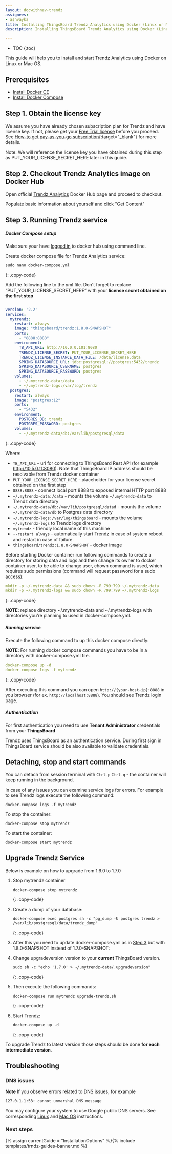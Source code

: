 ```yaml
---
layout: docwithnav-trendz
assignees:
- ashvayka
title: Installing ThingsBoard Trendz Analytics using Docker (Linux or Mac OS)
description: Installing ThingsBoard Trendz Analytics using Docker (Linux or Mac OS)

---
```


* TOC
{:toc}


This guide will help you to install and start Trendz Analytics using Docker on Linux or Mac OS. 

## Prerequisites

- [Install Docker CE](https://docs.docker.com/engine/installation/)
- [Install Docker Compose](https://docs.docker.com/compose/install/)

## Step 1. Obtain the license key 

We assume you have already chosen subscription plan for Trendz and have license key. If not, please get your [Free Trial license](/pricing/?active=trendz) before you proceed.
See [How-to get pay-as-you-go subscription](https://www.youtube.com/watch?v=dK-QDFGxWek){:target="_blank"} for more details.

Note: We will reference the license key you have obtained during this step as PUT_YOUR_LICENSE_SECRET_HERE later in this guide.

## Step 2. Checkout Trendz Analytics image on Docker Hub

Open official [Trendz Analytics](https://hub.docker.com/_/trndz) Docker Hub page and proceed to checkout.

Populate basic information about yourself and click "Get Content"
 

## Step 3. Running Trendz service

##### Docker Compose setup

Make sure your have [logged in](https://docs.docker.com/engine/reference/commandline/login/) to docker hub using command line.

Create docker compose file for Trendz Analytics service:

```text
sudo nano docker-compose.yml
```
{: .copy-code}

Add the following line to the yml file. Don't forget to replace “PUT_YOUR_LICENSE_SECRET_HERE” with your **license secret obtained on the first step**

```yml

version: '2.2'
services:
  mytrendz:
    restart: always
    image: "thingsboard/trendz:1.8.0-SNAPSHOT"
    ports:
      - "8888:8888"
    environment:
      TB_API_URL: http://10.0.0.101:8080
      TRENDZ_LICENSE_SECRET: PUT_YOUR_LICENSE_SECRET_HERE
      TRENDZ_LICENSE_INSTANCE_DATA_FILE: /data/license.data
      SPRING_DATASOURCE_URL: jdbc:postgresql://postgres:5432/trendz
      SPRING_DATASOURCE_USERNAME: postgres
      SPRING_DATASOURCE_PASSWORD: postgres
    volumes:
      - ~/.mytrendz-data:/data
      - ~/.mytrendz-logs:/var/log/trendz
  postgres:
    restart: always
    image: "postgres:12"
    ports:
      - "5432"
    environment:
      POSTGRES_DB: trendz
      POSTGRES_PASSWORD: postgres
    volumes:
      - ~/.mytrendz-data/db:/var/lib/postgresql/data

```
{: .copy-code}

Where: 
    
- `TB_API_URL` - url for connecting to ThingsBoard Rest API (for example http://10.5.0.11:8080). Note that ThingsBoard IP address should be resolvable from Trendz docker container
- `PUT_YOUR_LICENSE_SECRET_HERE` - placeholder for your license secret obtained on the first step
- `8888:8888`            - connect local port 8888 to exposed internal HTTP port 8888
- `~/.mytrendz-data:/data`   - mounts the volume `~/.mytrendz-data` to Trendz data directory
- `~/.mytrendz-data/db:/var/lib/postgresql/datad`   - mounts the volume `~/.mytrendz-data/db` to Postgres data directory
- `~/.mytrendz-logs:/var/log/thingsboard`   - mounts the volume `~/.mytrendz-logs` to Trendz logs directory
- `mytrendz`             - friendly local name of this machine
- `--restart always`        - automatically start Trendz in case of system reboot and restart in case of failure.
- `thingsboard/trendz:1.8.0-SNAPSHOT`          - docker image
    
Before starting Docker container run following commands to create a directory for storing data and logs and then change 
its owner to docker container user, to be able to change user, chown command is used, which requires sudo permissions 
(command will request password for a sudo access):

```yml
mkdir -p ~/.mytrendz-data && sudo chown -R 799:799 ~/.mytrendz-data
mkdir -p ~/.mytrendz-logs && sudo chown -R 799:799 ~/.mytrendz-logs
```
{: .copy-code}

**NOTE**: replace directory ~/.mytrendz-data and ~/.mytrendz-logs with directories you’re planning to used in docker-compose.yml.

##### Running service
 
Execute the following command to up this docker compose directly:

**NOTE**: For running docker compose commands you have to be in a directory with docker-compose.yml file.    
    
```yml
docker-compose up -d
docker-compose logs -f mytrendz
```
{: .copy-code}    
    
After executing this command you can open `http://{your-host-ip}:8888` in you browser (for ex. `http://localhost:8888`). 
You should see Trendz login page.

##### Authentication

For first authentication you need to use **Tenant Administrator** credentials from your **ThingsBoard**

Trendz uses ThingsBoard as an authentication service. During first sign in ThingsBoard service should be also available 
to validate credentials.

## Detaching, stop and start commands

You can detach from session terminal with `Ctrl-p` `Ctrl-q` - the container will keep running in the background.

In case of any issues you can examine service logs for errors. For example to see Trendz logs execute the following command:

```
docker-compose logs -f mytrendz
```

To stop the container:

```
docker-compose stop mytrendz
```

To start the container:

```
docker-compose start mytrendz
```

## Upgrade Trendz Service

Below is example on how to upgrade from 1.6.0 to 1.7.0

1. Stop mytrendz container

    ```text
    docker-compose stop mytrendz
    ```
    {: .copy-code}


2. Create a dump of your database:

    ```text
    docker-compose exec postgres sh -c "pg_dump -U postgres trendz > /var/lib/postgresql/data/trendz_dump"
    ```
    {: .copy-code}

3. After this you need to update docker-compose.yml as in [Step 3](#step-3-running) but with 1.8.0-SNAPSHOT instead of 1.7.0-SNAPSHOT:
    
4. Change upgradeversion version to your **current** ThingsBoard version.
       
    ```text
    sudo sh -c "echo '1.7.0' > ~/.mytrendz-data/.upgradeversion"
    ```
    {: .copy-code}

5. Then execute the following commands:
    ```text
    docker-compose run mytrendz upgrade-trendz.sh
    ```
    {: .copy-code}
    
6. Start Trendz:
    
    ```text
    docker-compose up -d
    ```
    {: .copy-code}

To upgrade Trendz to latest version those steps should be done **for each intermediate version**.

## Troubleshooting

### DNS issues

**Note** If you observe errors related to DNS issues, for example

```bash
127.0.1.1:53: cannot unmarshal DNS message
```

You may configure your system to use Google public DNS servers. 
See corresponding [Linux](https://developers.google.com/speed/public-dns/docs/using#linux) and [Mac OS](https://developers.google.com/speed/public-dns/docs/using#mac_os) instructions.

### Next steps

{% assign currentGuide = "InstallationOptions" %}{% include templates/trndz-guides-banner.md %}
